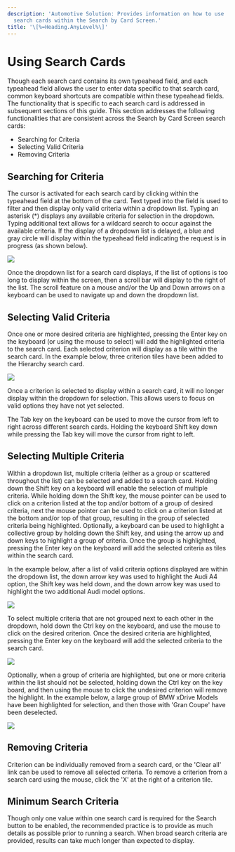 ```yaml
---
description: 'Automotive Solution: Provides information on how to use
  search cards within the Search by Card Screen.'
title: '\[%=Heading.AnyLevel%\]'
---
```


Using Search Cards
==================

Though each search card contains its own typeahead field, and each
typeahead field allows the user to enter data specific to that search
card, common keyboard shortcuts are compatible within these typeahead
fields. The functionality that is specific to each search card is
addressed in subsequent sections of this guide. This section addresses
the following functionalities that are consistent across the Search by
Card Screen search cards:

-   Searching for Criteria
-   Selecting Valid Criteria
-   Removing Criteria

Searching for Criteria
----------------------

The cursor is activated for each search card by clicking within the
typeahead field at the bottom of the card. Text typed into the field is
used to filter and then display only valid criteria within a dropdown
list. Typing an asterisk (\*) displays any available criteria for
selection in the dropdown. Typing additional text allows for a wildcard
search to occur against the available criteria. If the display of a
dropdown list is delayed, a blue and gray circle will display within the
typeahead field indicating the request is in progress (as shown below).

![](../../Resources/Images/AppMgr/Waiting%20Indicator%20Blue%20Circle.png)

Once the dropdown list for a search card displays, if the list of
options is too long to display within the screen, then a scroll bar will
display to the right of the list. The scroll feature on a mouse and/or
the Up and Down arrows on a keyboard can be used to navigate up and down
the dropdown list.

Selecting Valid Criteria
------------------------

Once one or more desired criteria are highlighted, pressing the Enter
key on the keyboard (or using the mouse to select) will add the
highlighted criteria to the search card. Each selected criterion will
display as a tile within the search card. In the example below, three
criterion tiles have been added to the Hierarchy search card.

![](../../Resources/Images/Search%20by%20Card%20Screen/14.png)

Once a criterion is selected to display within a search card, it will no
longer display within the dropdown for selection. This allows users to
focus on valid options they have not yet selected.

The Tab key on the keyboard can be used to move the cursor from left to
right across different search cards. Holding the keyboard Shift key down
while pressing the Tab key will move the cursor from right to left.

Selecting Multiple Criteria
---------------------------

Within a dropdown list, multiple criteria (either as a group or
scattered throughout the list) can be selected and added to a search
card. Holding down the Shift key on a keyboard will enable the selection
of multiple criteria. While holding down the Shift key, the mouse
pointer can be used to click on a criterion listed at the top and/or
bottom of a group of desired criteria, next the mouse pointer can be
used to click on a criterion listed at the bottom and/or top of that
group, resulting in the group of selected criteria being highlighted.
Optionally, a keyboard can be used to highlight a collective group by
holding down the Shift key, and using the arrow up and down keys to
highlight a group of criteria. Once the group is highlighted, pressing
the Enter key on the keyboard will add the selected criteria as tiles
within the search card.

In the example below, after a list of valid criteria options displayed
are within the dropdown list, the down arrow key was used to highlight
the Audi A4 option, the Shift key was held down, and the down arrow key
was used to highlight the two additional Audi model options.

![](../../Resources/Images/Search%20by%20Card%20Screen/15.png)

To select multiple criteria that are not grouped next to each other in
the dropdown, hold down the Ctrl key on the keyboard, and use the mouse
to click on the desired criterion. Once the desired criteria are
highlighted, pressing the Enter key on the keyboard will add the
selected criteria to the search card.

![](../../Resources/Images/AppMgr/MultiSelect%20Scatter.png)

Optionally, when a group of criteria are highlighted, but one or more
criteria within the list should not be selected, holding down the Ctrl
key on the key board, and then using the mouse to click the undesired
criterion will remove the highlight. In the example below, a large group
of BMW xDrive Models have been highlighted for selection, and then those
with \'Gran Coupe\' have been deselected.

![](../../Resources/Images/Search%20by%20Card%20Screen/16.png)

Removing Criteria
-----------------

Criterion can be individually removed from a search card, or the \'Clear
all\' link can be used to remove all selected criteria. To remove a
criterion from a search card using the mouse, click the \'X\' at the
right of a criterion tile.

Minimum Search Criteria
-----------------------

Though only one value within one search card is required for the Search
button to be enabled, the recommended practice is to provide as much
details as possible prior to running a search. When broad search
criteria are provided, results can take much longer than expected to
display.
